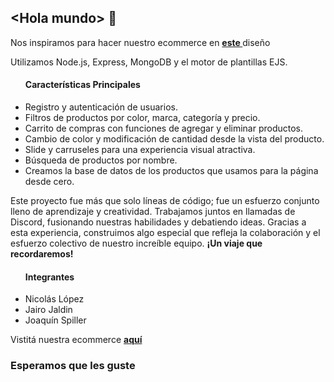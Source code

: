 
   <h2  >  &lt;Hola mundo&gt; 👋</h2> 



Nos inspiramos para hacer nuestro ecommerce en [<strong>este </strong>](https://dribbble.com/shots/19614098-Shopcart-E-Commerce-Product-Page) diseño

<p>Utilizamos Node.js, Express, MongoDB y el motor de plantillas EJS. </p>
<ul><h4>Características Principales</h4>
<li>Registro y autenticación de usuarios.</li>
<li>Filtros de productos por color, marca, categoría y precio.</li>
<li>Carrito de compras con funciones de agregar y eliminar productos.</li>
<li>Cambio de color y modificación de cantidad desde la vista del producto.</li>
<li>Slide y carruseles para una experiencia visual atractiva.</li>
<li>Búsqueda de productos por nombre.</li>
<li>Creamos la base de datos de los productos que usamos para la página desde cero.</li></ul>

<p>Este proyecto fue más que solo líneas de código; fue un esfuerzo conjunto lleno de aprendizaje y creatividad. Trabajamos juntos en llamadas de Discord, fusionando nuestras habilidades y 
   debatiendo ideas. Gracias a esta experiencia, construimos algo especial que refleja la colaboración y el esfuerzo colectivo de nuestro increíble equipo. <strong>¡Un viaje que recordaremos!</strong>
 </p>

<ul><h4>Integrantes</h4>
<li>Nicolás López</li>
<li>Jairo Jaldin</li>
<li>Joaquín Spiller</li></ul>







Vistitá nuestra ecommerce [<strong>aquí</strong>](https://shopcart-hmte.onrender.com/) 


<h3>Esperamos que les guste</h3>

